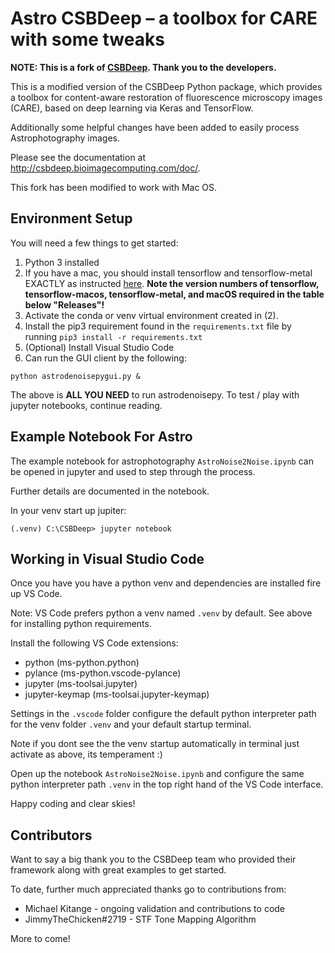 # Astro CSBDeep – a toolbox for CARE with some tweaks

**NOTE: This is a fork of [CSBDeep](https://github.com/CSBDeep/CSBDeep). Thank you to the developers.**

This is a modified version of the CSBDeep Python package, which provides a toolbox for content-aware restoration of fluorescence microscopy images (CARE), based on deep learning via Keras and TensorFlow.

Additionally some helpful changes have been added to easily process Astrophotography images.

Please see the documentation at http://csbdeep.bioimagecomputing.com/doc/.

This fork has been modified to work with Mac OS. 

## Environment Setup

You will need a few things to get started:
1. Python 3 installed
2. If you have a mac, you should install tensorflow and tensorflow-metal EXACTLY as instructed [here](https://developer.apple.com/metal/tensorflow-plugin/). **Note the version numbers of tensorflow, tensorflow-macos, tensorflow-metal, and macOS required in the table below "Releases"!** 
3. Activate the conda or venv virtual environment created in (2).
3. Install the pip3 requirement found in the `requirements.txt` file by running `pip3 install -r requirements.txt`
4. (Optional) Install Visual Studio Code
5. Can run the GUI client by the following:
```
python astrodenoisepygui.py &
```
The above is **ALL YOU NEED** to run astrodenoisepy.  To test / play with jupyter notebooks, continue reading.

## Example Notebook For Astro

The example notebook for astrophotography `AstroNoise2Noise.ipynb` can be opened in jupyter and used to step through the process.

Further details are documented in the notebook.

In your venv start up jupiter:

```
(.venv) C:\CSBDeep> jupyter notebook
```

## Working in Visual Studio Code

Once you have you have a python venv and dependencies are installed fire up VS Code.

Note: VS Code prefers python a venv named `.venv` by default. See above for installing python requirements.

Install the following VS Code extensions:

* python (ms-python.python)
* pylance (ms-python.vscode-pylance)
* jupyter (ms-toolsai.jupyter)
* jupyter-keymap (ms-toolsai.jupyter-keymap)

Settings in the `.vscode` folder configure the default python interpreter path for the venv folder `.venv` and your default startup terminal.

Note if you dont see the the venv startup automatically in terminal just activate as above, its temperament :) 

Open up the notebook `AstroNoise2Noise.ipynb` and configure the same python interpreter path `.venv` in the top right hand of the VS Code interface.

Happy coding and clear skies!

## Contributors

Want to say a big thank you to the CSBDeep team who provided their framework along with great examples to get started.

To date, further much appreciated thanks go to contributions from:

* Michael Kitange - ongoing validation and contributions to code
* JimmyTheChicken#2719 - STF Tone Mapping Algorithm

More to come!
